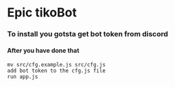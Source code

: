 # Epic tikoBot

### To install you gotsta get bot token from discord
#### After you have done that
```
mv src/cfg.example.js src/cfg.js
add bot token to the cfg.js file
run app.js
```
